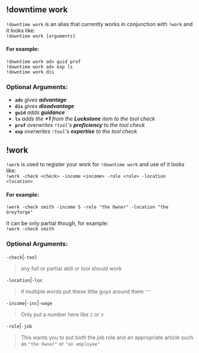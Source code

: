 ## !downtime work
`!downtime work` is an alias that currently works in conjunction with `!work` and it looks like:  
`!downtime work [arguments]`  

#### For example:
`!downtime work adv guid prof`  
`!downtime work adv exp ls`  
`!downtime work dis`  

### Optional Arguments:

- **`adv`** *gives **advantage***  
- **`dis`**     *gives **disadvantage***
- **`guid`**   *adds **guidance***
- **`ls`**        *adds the **+1** from the **Luckstone** item to the tool check*
- **`prof`**  *overwrites `!tool`'s **proficiency** to the tool check*
- **`exp`**     *overwrites `!tool`'s **expertise** to the tool check*
  
## !work

`!work` is used to register your work for `!downtime work` and use of it looks like:  
`!work -check <check> -income <income> -role <role> -location <location>`  

#### For example:
`!work -check smith -income 5 -role "the Owner" -location "the Greyforge"`  

It can be only partial though, for example:  
`!work -check smith`

### Optional Arguments:
`-check`|`-tool`  
> any full or partial skill or tool should work

`-location`|`-loc`  
> if multiple words put these little guys around them `""`

`-income`|`-inc`|`-wage`  
> Only put a number here like `2` or `3`

`-role`|`-job`  

> This wants you to put both the job role and an appropriate article such as `"the Owner"` or `"an employee"`

